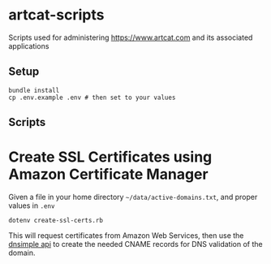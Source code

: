 # artcat-scripts

Scripts used for administering https://www.artcat.com and its associated applications

## Setup

```
bundle install
cp .env.example .env # then set to your values
```

## Scripts

# Create SSL Certificates using Amazon Certificate Manager

Given a file in your home directory `~/data/active-domains.txt`, and proper values in `.env`

```
dotenv create-ssl-certs.rb
```

This will request certificates from Amazon Web Services, then use the [dnsimple api](https://developer.dnsimple.com/v2/)
to create the needed CNAME records for DNS validation of the domain.
